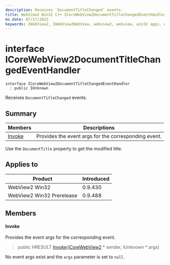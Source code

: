 ```yaml
---
description: Receives `DocumentTitleChanged` events.
title: WebView2 Win32 C++ ICoreWebView2DocumentTitleChangedEventHandler
ms.date: 07/17/2023
keywords: IWebView2, IWebView2WebView, webview2, webview, win32 apps, win32, edge, ICoreWebView2, ICoreWebView2Controller, browser control, edge html, ICoreWebView2DocumentTitleChangedEventHandler
---
```


# interface ICoreWebView2DocumentTitleChangedEventHandler

```
interface ICoreWebView2DocumentTitleChangedEventHandler
  : public IUnknown
```

Receives `DocumentTitleChanged` events.

## Summary

 Members                        | Descriptions
--------------------------------|---------------------------------------------
[Invoke](#invoke) | Provides the event args for the corresponding event.

Use the `DocumentTitle` property to get the modified title.

## Applies to

Product                         | Introduced
--------------------------------|---------------------------------------------
WebView2 Win32            |    0.9.430
WebView2 Win32 Prerelease |    0.9.488

## Members

#### Invoke

Provides the event args for the corresponding event.

> public HRESULT [Invoke](#invoke)([ICoreWebView2](icorewebview2.md) * sender, IUnknown * args)

No event args exist and the `args` parameter is set to `null`.

